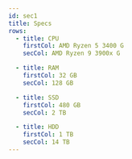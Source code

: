 ```yaml
---
id: sec1
title: Specs
rows:
  - title: CPU
    firstCol: AMD Ryzen 5 3400 G
    secCol: AMD Ryzen 9 3900x G

  - title: RAM
    firstCol: 32 GB
    secCol: 128 GB

  - title: SSD
    firstCol: 480 GB
    secCol: 2 TB

  - title: HDD
    firstCol: 1 TB
    secCol: 14 TB
---
```

